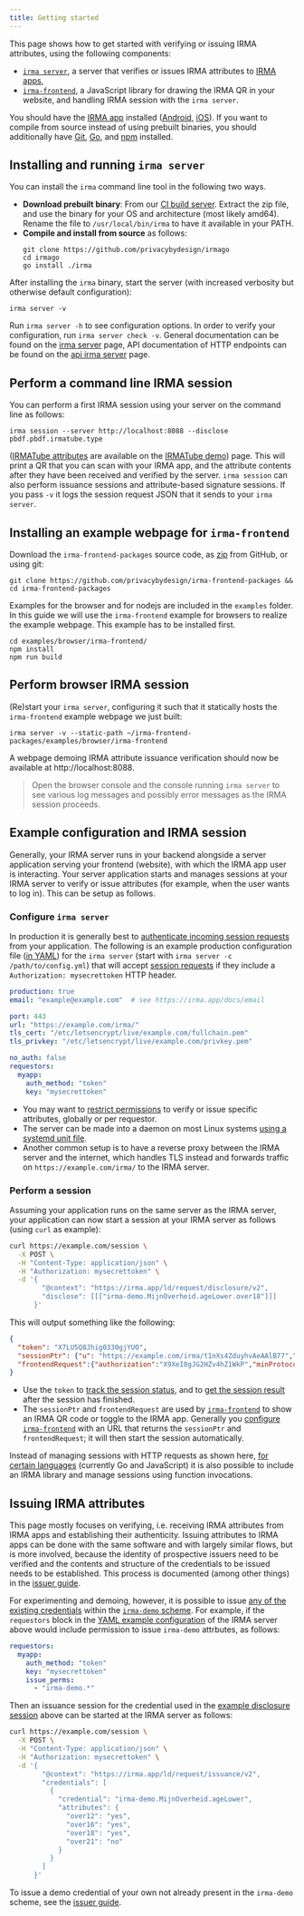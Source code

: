 ```yaml
---
title: Getting started
---
```


This page shows how to get started with verifying or issuing IRMA attributes, using the following components:

 * [`irma server`](irma-server.md), a server that verifies or issues IRMA attributes to [IRMA apps](irma-app.md),
 * [`irma-frontend`](irma-frontend.md), a JavaScript library for drawing the IRMA QR in your website, and handling IRMA session with the `irma server`.

You should have the [IRMA app](irma-app.md) installed ([Android](https://play.google.com/store/apps/details?id=org.irmacard.cardemu), [iOS](https://itunes.apple.com/nl/app/irma-authentication/id1294092994)). If you want to compile from source instead of using prebuilt binaries, you should additionally have [Git](https://git-scm.com/), [Go](https://golang.org/doc/install), and [npm](https://docs.npmjs.com/cli/npm) installed.


## Installing and running `irma server`
You can install the `irma` command line tool in the following two ways.

* **Download prebuilt binary**: From our [CI build server](https://gitlab.science.ru.nl/irma/github-mirrors/irmago/-/jobs/artifacts/master/download?job=binaries). Extract the zip file, and use the binary for your OS and architecture (most likely amd64). Rename the file to `/usr/local/bin/irma` to have it available in your PATH.
* **Compile and install from source** as follows:
  ```shell
  git clone https://github.com/privacybydesign/irmago
  cd irmago
  go install ./irma
  ```

After installing the `irma` binary, start the server (with increased verbosity but otherwise default configuration):
```shell
irma server -v
```
Run `irma server -h` to see configuration options. In order to verify your configuration, run `irma server check -v`. General documentation can be found on the [irma server](irma-server.md) page, API documentation of HTTP endpoints can be found on the [api irma server](api-irma-server.md) page.

## Perform a command line IRMA session
You can perform a first IRMA session using your server on the command line as follows:
```shell
irma session --server http://localhost:8088 --disclose pbdf.pbdf.irmatube.type
```
([IRMATube attributes](https://privacybydesign.foundation/attribute-index/en/pbdf.pbdf.irmatube.html) are available on the [IRMATube demo](https://privacybydesign.foundation/demo/irmaTube/)) page. This will print a QR that you can scan with your IRMA app, and the attribute contents after they have been received and verified by the server. `irma session` can also perform issuance sessions and attribute-based signature sessions. If you pass  `-v` it logs the session request JSON that it sends to your `irma server`.


## Installing an example webpage for `irma-frontend`
Download the `irma-frontend-packages` source code, as [zip](https://github.com/privacybydesign/irma-frontend-packages/archive/master.zip) from GitHub, or using git:
```shell
git clone https://github.com/privacybydesign/irma-frontend-packages && cd irma-frontend-packages
```

Examples for the browser and for nodejs are included in the `examples` folder. In this guide we will use the `irma-frontend` example for browsers to realize the example webpage. This example has to be installed first.
```shell
cd examples/browser/irma-frontend/
npm install
npm run build
```

## Perform browser IRMA session

(Re)start your `irma server`, configuring it such that it statically hosts the `irma-frontend` example webpage we just built:
```shell
irma server -v --static-path ~/irma-frontend-packages/examples/browser/irma-frontend
```
A webpage demoing IRMA attribute issuance verification should now be available at http://localhost:8088.

> Open the browser console and the console running `irma server` to see various log messages and possibly error messages as the IRMA session proceeds.

## Example configuration and IRMA session

Generally, your IRMA server runs in your backend alongside a server application serving your frontend (website), with which the IRMA app user is interacting. Your server application starts and manages sessions at your IRMA server to verify or issue attributes (for example, when the user wants to log in). This can be setup as follows.

### Configure `irma server`

In production it is generally best to [authenticate incoming session requests](irma-server.md#requestor-authentication) from your application. The following is an example production configuration file ([in YAML](irma-server.md#configuring)) for the `irma server` (start with `irma server -c /path/to/config.yml`) that will accept [session requests](session-requests.md) if they include a `Authorization: mysecrettoken` HTTP header.

```yaml
production: true
email: "example@example.com"  # see https://irma.app/docs/email

port: 443
url: "https://example.com/irma/"
tls_cert: "/etc/letsencrypt/live/example.com/fullchain.pem"
tls_privkey: "/etc/letsencrypt/live/example.com/privkey.pem"

no_auth: false
requestors:
  myapp:
    auth_method: "token"
    key: "mysecrettoken"
```

* You may want to [restrict permissions](irma-server.md/#permissions) to verify or issue specific attributes, globally or per requestor.
* The server can be made into a daemon on most Linux systems [using a systemd unit file](irma-server.md#running-as-daemon).
* Another common setup is to have a reverse proxy between the IRMA server and the internet, which handles TLS instead and forwards traffic on `https://example.com/irma/` to the IRMA server.

### Perform a session

Assuming your application runs on the same server as the IRMA server, your application can now start a session at your IRMA server as follows (using `curl` as example):

```bash
curl https://example.com/session \
  -X POST \
  -H "Content-Type: application/json" \
  -H "Authorization: mysecrettoken" \
  -d '{
        "@context": "https://irma.app/ld/request/disclosure/v2",
        "disclose": [[["irma-demo.MijnOverheid.ageLower.over18"]]]
      }'
```

This will output something like the following:

```json
{
  "token": "X7LU5Q8Jhig0330gjYUO",
  "sessionPtr": {"u": "https://example.com/irma/t1nXs4ZduyhvAeAAlB77","irmaqr": "disclosing"},
  "frontendRequest":{"authorization":"X9XeI0gJG2HZv4hZ1WkP","minProtocolVersion":"1.0","maxProtocolVersion":"1.1"}
}
```

* Use the `token` to [track the session status](api-irma-server.md#get-session-token-status), and to [get the session result](api-irma-server.md#get-session-token-result) after the session has finished.
* The `sessionPtr` and `frontendRequest` are used by [`irma-frontend`](api-irma-frontend.md) to show an IRMA QR code or toggle to the IRMA app. Generally you [configure `irma-frontend`](https://github.com/privacybydesign/irma-frontend-packages/tree/master/plugins/irma-client#usage) with an URL that returns the `sessionPtr` and `frontendRequest`; it will then start the session automatically.

Instead of managing sessions with HTTP requests as shown here, [for certain languages](irma-backend.md) (currently Go and JavaScript) it is also possible to include an IRMA library and manage sessions using function invocations.

## Issuing IRMA attributes

This page mostly focuses on verifying, i.e. receiving IRMA attributes from IRMA apps and establishing their authenticity. Issuing attributes to IRMA apps can be done with the same software and with largely similar flows, but is more involved, because the identity of prospective issuers need to be verified and the contents and structure of the credentials to be issued needs to be established. This process is documented (among other things) in the [issuer guide](issuer.md).

For experimenting and demoing, however, it is possible to issue [any of the existing credentials](https://privacybydesign.foundation/attribute-index/en/irma-demo.html) within the [`irma-demo` scheme](schemes.md). For example, if the `requestors` block in the [YAML example configuration](#configure-irma-server) of the IRMA server above would include permission to issue `irma-demo` attrbutes, as follows:

```yaml
requestors:
  myapp:
    auth_method: "token"
    key: "mysecrettoken"
    issue_perms:
      - "irma-demo.*"
```

Then an issuance session for the credential used in the [example disclosure session](#perform-a-session) above can be started at the IRMA server as follows:

```bash
curl https://example.com/session \
  -X POST \
  -H "Content-Type: application/json" \
  -H "Authorization: mysecrettoken" \
  -d '{
        "@context": "https://irma.app/ld/request/issuance/v2",
        "credentials": [
          {
            "credential": "irma-demo.MijnOverheid.ageLower",
            "attributes": {
              "over12": "yes",
              "over16": "yes",
              "over18": "yes",
              "over21": "no"
            }
          }
        ]
      }'
```

To issue a demo credential of your own not already present in the `irma-demo` scheme, see the [issuer guide](issuer.md).
